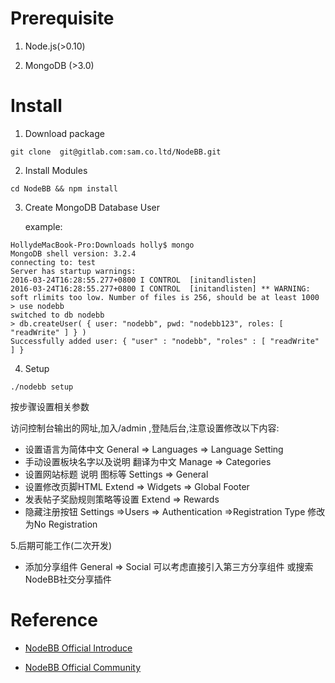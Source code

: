 # Prerequisite

1. Node.js(>0.10)

2. MongoDB (>3.0)


# Install

1. Download package

```
git clone  git@gitlab.com:sam.co.ltd/NodeBB.git

```

2. Install Modules
```
cd NodeBB && npm install
```

3. Create MongoDB Database User

   example:

```
HollydeMacBook-Pro:Downloads holly$ mongo
MongoDB shell version: 3.2.4
connecting to: test
Server has startup warnings:
2016-03-24T16:28:55.277+0800 I CONTROL  [initandlisten]
2016-03-24T16:28:55.277+0800 I CONTROL  [initandlisten] ** WARNING: soft rlimits too low. Number of files is 256, should be at least 1000
> use nodebb
switched to db nodebb
> db.createUser( { user: "nodebb", pwd: "nodebb123", roles: [ "readWrite" ] } )
Successfully added user: { "user" : "nodebb", "roles" : [ "readWrite" ] }

```

4. Setup



```
./nodebb setup
```

按步骤设置相关参数

访问控制台输出的网址,加入/admin ,登陆后台,注意设置修改以下内容:
* 设置语言为简体中文  General => Languages => Language Setting
* 手动设置板块名字以及说明 翻译为中文  Manage => Categories
* 设置网站标题 说明 图标等  Settings => General
* 设置修改页脚HTML  Extend => Widgets => Global Footer
* 发表帖子奖励规则策略等设置  Extend => Rewards
* 隐藏注册按钮 Settings =>Users => Authentication =>Registration Type   修改为No Registration

5.后期可能工作(二次开发)
* 添加分享组件  General => Social 可以考虑直接引入第三方分享组件 或搜索NodeBB社交分享插件

# Reference

* [NodeBB Official Introduce](https://docs.nodebb.org/en/latest/index.html)

* [NodeBB Official Community](https://community.nodebb.org/)
